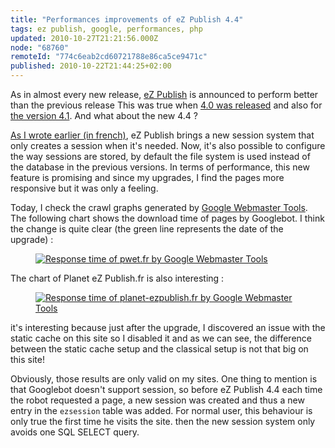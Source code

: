 ```yaml
---
title: "Performances improvements of eZ Publish 4.4"
tags: ez publish, google, performances, php
updated: 2010-10-27T21:21:56.000Z
node: "68760"
remoteId: "774c6eab2cd60721788e86ca5ce9471c"
published: 2010-10-22T21:44:25+02:00
---
```


As in almost every new release, [eZ Publish](/tag/ez-publish) is announced to perform better than the previous release This was true when [4.0 was released](/post/comparaison-de-performances-entre-ez-publish-4-0-1-et-4-1) and also for [the version 4.1](/post/comparaison-de-performances-entre-ez-publish-4-0-1-et-4-1). And what about the new 4.4 ?


[As I wrote earlier (in french)](/post/mise-a-jour-de-pwet-fr-et-planet-ezpublish-fr-vers-ez-publish-4-4), eZ Publish brings a new session system that only creates a session when it's needed. Now, it's also possible to configure the way sessions are stored, by default the file system is used instead of the database in the previous versions. In terms of performance, this new feature is promising and since my upgrades, I find the pages more responsive but it was only a feeling.


Today, I check the crawl graphs generated by [Google Webmaster Tools](https://www.google.com/webmasters/tools). The following chart shows the download time of pages by Googlebot. I think the change is quite clear (the green line represents the date of the upgrade) :

<figure class="object-center"><a href="/images/response-time-of-pwet-fr-by-google-webmaster-tools.png"><img loading="lazy" src="/images//response-time-of-pwet-fr-by-google-webmaster-tools.png" alt="Response time of pwet.fr by Google Webmaster Tools">
</a></figure>


The chart of Planet eZ Publish.fr is also interesting :

<figure class="object-center"><a href="/images/response-time-of-planet-ezpublish-fr-by-google-webmaster-tools.png"><img loading="lazy" src="/images//response-time-of-planet-ezpublish-fr-by-google-webmaster-tools.png" alt="Response time of planet-ezpublish.fr by Google Webmaster Tools">
</a></figure>


it's interesting because just after the upgrade, I discovered an issue with the static cache on this site so I disabled it and as we can see, the difference between the static cache setup and the classical setup is not that big on this site!


Obviously, those results are only valid on my sites. One thing to mention is that Googlebot doesn't support session, so before eZ Publish 4.4 each time the robot requested a page, a new session was created and thus a new entry in the <code>ezsession</code>
 table was added. For normal user, this behaviour is only true the first time he visits the site. then the new session system only avoids one SQL SELECT query.

